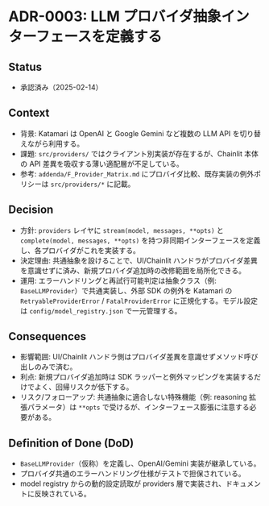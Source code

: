 # ADR-0003: LLM プロバイダ抽象インターフェースを定義する

## Status
- 承認済み（2025-02-14）

## Context
- 背景: Katamari は OpenAI と Google Gemini など複数の LLM API を切り替えながら利用する。
- 課題: `src/providers/` ではクライアント別実装が存在するが、Chainlit 本体の API 差異を吸収する薄い適配層が不足している。
- 参考: `addenda/F_Provider_Matrix.md` にプロバイダ比較、既存実装の例外ポリシーは `src/providers/*` に記載。

## Decision
- 方針: `providers` レイヤに `stream(model, messages, **opts)` と `complete(model, messages, **opts)` を持つ非同期インターフェースを定義し、各プロバイダがこれを実装する。
- 決定理由: 共通抽象を設けることで、UI/Chainlit ハンドラがプロバイダ差異を意識せずに済み、新規プロバイダ追加時の改修範囲を局所化できる。
- 運用: エラーハンドリングと再試行可能判定は抽象クラス（例: `BaseLLMProvider`）で共通実装し、外部 SDK の例外を Katamari の `RetryableProviderError` / `FatalProviderError` に正規化する。モデル設定は `config/model_registry.json` で一元管理する。

## Consequences
- 影響範囲: UI/Chainlit ハンドラ側はプロバイダ差異を意識せずメソッド呼び出しのみで済む。
- 利点: 新規プロバイダ追加時は SDK ラッパーと例外マッピングを実装するだけでよく、回帰リスクが低下する。
- リスク/フォローアップ: 共通抽象に適合しない特殊機能（例: reasoning 拡張パラメータ）は `**opts` で受けるが、インターフェース膨張に注意する必要がある。

## Definition of Done (DoD)
- `BaseLLMProvider`（仮称）を定義し、OpenAI/Gemini 実装が継承している。
- プロバイダ共通のエラーハンドリング仕様がテストで担保されている。
- model registry からの動的設定読取が providers 層で実装され、ドキュメントに反映されている。
